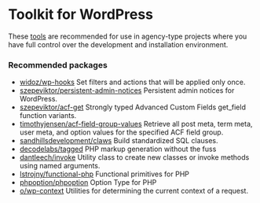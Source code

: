 # Toolkit for WordPress

These [tools](/src) are recommended for use in agency-type projects
where you have full control over the development and installation environment.

### Recommended packages

- [widoz/wp-hooks](https://github.com/widoz/wp-hooks)
  Set filters and actions that will be applied only once.
- [szepeviktor/persistent-admin-notices](https://github.com/szepeviktor/wordpress-persistent-admin-notices)
  Persistent admin notices for WordPress.
- [szepeviktor/acf-get](https://github.com/szepeviktor/acf-get)
  Strongly typed Advanced Custom Fields get_field function variants.
- [timothyjensen/acf-field-group-values](https://github.com/timothyjensen/acf-field-group-values)
  Retrieve all post meta, term meta, user meta, and option values for the specified ACF field group.
- [sandhillsdevelopment/claws](https://github.com/sandhillsdevelopment/claws)
  Build standardized SQL clauses.
- [decodelabs/tagged](https://github.com/decodelabs/tagged)
  PHP markup generation without the fuss
- [dantleech/invoke](https://github.com/dantleech/invoke)
  Utility class to create new classes or invoke methods using named arguments.
- [lstrojny/functional-php](https://github.com/lstrojny/functional-php)
  Functional primitives for PHP
- [phpoption/phpoption](https://github.com/schmittjoh/php-option)
  Option Type for PHP
- [o/wp-context](https://github.com/j-arens/wp-context)
  Utilities for determining the current context of a request.
